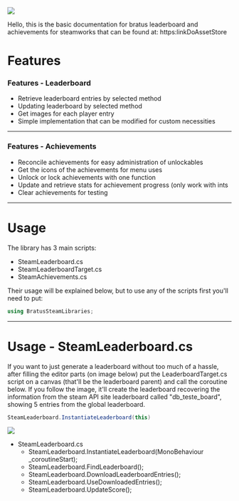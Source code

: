 ![](https://github.com/bratus/LeaderboardAndAchievements/blob/master/Icons/Icon.png)


Hello, this is the basic documentation for bratus leaderboard and achievements for steamworks that can be found at: https:linkDoAssetStore

# Features

### Features - Leaderboard
- Retrieve leaderboard entries by selected method
- Updating leaderboard by selected method
- Get images for each player entry
- Simple implementation that can be modified for custom necessities
------------
### Features - Achievements

- Reconcile achievements for easy administration of unlockables
- Get the icons of the achievements for menu uses
- Unlock or lock achievements with one function
- Update and retrieve stats for achievement progress (only work with ints
- Clear achievements for testing 
------------
# Usage
The library has 3 main scripts:
- SteamLeaderboard.cs
- SteamLeaderboardTarget.cs
- SteamAchievements.cs

Their usage will be explained below, but to use any of the scripts first you'll need to put:
```C#
using BratusSteamLibraries;
```
------------

# Usage - SteamLeaderboard.cs
If you want to just generate a leaderboard without too much of a hassle, after filling the editor parts (on image below) put the LeaderboardTarget.cs script on a canvas (that'll be the leaderboard parent) and call the coroutine below. If you follow the image, it'll create the leaderboard recovering the information from the steam API site leaderboard called "db_teste_board", showing 5 entries from the global leaderboard.

```C#
SteamLeaderboard.InstantiateLeaderboard(this)
```

![](https://github.com/bratus/LeaderboardAndAchievements/blob/master/Icons/ImageLeaderboard.png)

+ SteamLeaderboard.cs
  + SteamLeaderboard.InstantiateLeaderboard(MonoBehaviour _coroutineStart);
  + SteamLeaderboard.FindLeaderboard();
  + SteamLeaderboard.DownloadLeaderboardEntries();
  + SteamLeaderboard.UseDownloadedEntries(); 
  + SteamLeaderboard.UpdateScore();

